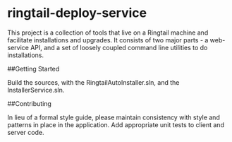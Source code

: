 ringtail-deploy-service
===================

This project is a collection of tools that live on a Ringtail machine and facilitate installations and upgrades.  It consists of two major parts - a web-service API, and a set of loosely coupled command line utilities to do installations.

##Getting Started

Build the sources, with the RingtailAutoInstaller.sln, and the InstallerService.sln.


##Contributing

In lieu of a formal style guide, please maintain consistency with style and patterns in place in the application. Add appropriate unit tests to client and server code.




